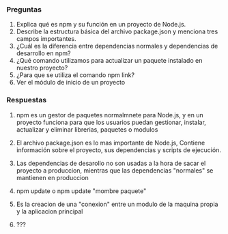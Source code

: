 ### Preguntas

1.	Explica qué es npm y su función en un proyecto de Node.js.
2.	Describe la estructura básica del archivo package.json y menciona tres campos importantes.
3.	¿Cuál es la diferencia entre dependencias normales y dependencias de desarrollo en npm?
4.	¿Qué comando utilizamos para actualizar un paquete instalado en nuestro proyecto?
5.	¿Para que se utiliza el comando npm link? 
6.	Ver el módulo de inicio de un proyecto


### Respuestas

1. npm es un gestor de paquetes normalmnete para Node.js, y en un proyecto funciona para que los usuarios puedan gestionar, instalar, actualizar y eliminar librerias, paquetes o modulos

2. El archivo package.json es lo mas importante de Node.js, Contiene información sobre el proyecto, sus dependencias y scripts de ejecución.

3. Las dependencias de desarollo no son usadas a la hora de sacar el proyecto a produccion, mientras que las dependencias "normales" se mantienen en produccion

4. npm update o npm update "mombre paquete"

5. Es la creacion de una "conexion" entre un modulo de la maquina propia y la aplicacion principal

6. ???
